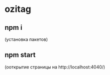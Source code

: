 # ozitag

## npm i

(установка пакетов)

## npm start

(ооткрытие страницы на http://localhost:4040/)
